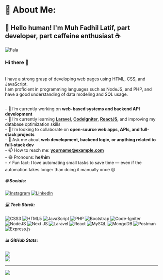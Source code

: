 # 💫 About Me:

## 🤖 Hello human! I'm Muh Fadhil Latif, part developer, part caffeine enthusiast ☕<br>
![Fala](https://media3.giphy.com/media/v1.Y2lkPTc5MGI3NjExd3dyc2kzeWE2YmhnYWh0b3I4dmtub2xvMzQwb2VrYXBzbXBvaGttNyZlcD12MV9pbnRlcm5hbF9naWZfYnlfaWQmY3Q9Zw/sZlJRdDIQw6jNC1AyE/giphy.gif)
<br>

### Hi there 👋<br><br>
I have a strong grasp of developing web pages using HTML, CSS, and JavaScript.  <br>I am proficient in programming languages such as NodeJS, and PHP, and have a good understanding of data modeling and SQL usage.<br><!-- GitHub Profile Summary -->

<br>- 🔭 I’m currently working on **web-based systems and backend API development**<br>- 🌱 I’m currently learning [**Laravel**](https://laravel.com), [**CodeIgniter**](https://codeigniter.com), [**ReactJS**](https://reactjs.org), and improving my database optimization skills<br>- 👯 I’m looking to collaborate on **open-source web apps, APIs, and full-stack projects**<br>- 💬 Ask me about **web development, backend logic, or anything related to full-stack dev**<br>- 📫 How to reach me: **yourname@example.com**<br>- 😄 Pronouns: **he/him**<br>- ⚡ Fun fact: I love automating small tasks to save time — even if the automation takes longer than doing it manually once 😄

##### 🌐 Socials:
[![Instagram](https://img.shields.io/badge/Instagram-%23E4405F.svg?logo=Instagram&logoColor=white)](https://instagram.com/muhammadfadhillatif021) [![LinkedIn](https://img.shields.io/badge/LinkedIn-%230077B5.svg?logo=linkedin&logoColor=white)](https://linkedin.com/in/fadhilllatif021) 

##### 💻 Tech Stack:
![CSS3](https://img.shields.io/badge/css3-%231572B6.svg?style=for-the-badge&logo=css3&logoColor=white) ![HTML5](https://img.shields.io/badge/html5-%23E34F26.svg?style=for-the-badge&logo=html5&logoColor=white) ![JavaScript](https://img.shields.io/badge/javascript-%23323330.svg?style=for-the-badge&logo=javascript&logoColor=%23F7DF1E) ![PHP](https://img.shields.io/badge/php-%23777BB4.svg?style=for-the-badge&logo=php&logoColor=white) ![Bootstrap](https://img.shields.io/badge/bootstrap-%238511FA.svg?style=for-the-badge&logo=bootstrap&logoColor=white) ![Code-Igniter](https://img.shields.io/badge/CodeIgniter-%23EF4223.svg?style=for-the-badge&logo=codeIgniter&logoColor=white) ![NodeJS](https://img.shields.io/badge/node.js-6DA55F?style=for-the-badge&logo=node.js&logoColor=white) ![Next JS](https://img.shields.io/badge/Next-black?style=for-the-badge&logo=next.js&logoColor=white) ![Laravel](https://img.shields.io/badge/laravel-%23FF2D20.svg?style=for-the-badge&logo=laravel&logoColor=white) ![React](https://img.shields.io/badge/react-%2320232a.svg?style=for-the-badge&logo=react&logoColor=%2361DAFB) ![MySQL](https://img.shields.io/badge/mysql-4479A1.svg?style=for-the-badge&logo=mysql&logoColor=white) ![MongoDB](https://img.shields.io/badge/MongoDB-%234ea94b.svg?style=for-the-badge&logo=mongodb&logoColor=white) ![Postman](https://img.shields.io/badge/Postman-FF6C37?style=for-the-badge&logo=postman&logoColor=white) ![Express.js](https://img.shields.io/badge/express.js-%23404d59.svg?style=for-the-badge&logo=express&logoColor=%2361DAFB)


##### 📊 GitHub Stats:
<!-- ![](https://github-readme-stats.vercel.app/api?username=fadhilllatif021&theme=transparent&hide_border=false&include_all_commits=false&count_private=false)<br/> -->
![](https://nirzak-streak-stats.vercel.app/?user=fadhilllatif021&theme=transparent&hide_border=false)<br/>
![](https://github-readme-stats.vercel.app/api/top-langs/?username=fadhilllatif021&theme=transparent&hide_border=false&include_all_commits=false&count_private=false&layout=compact)

---
[![](https://visitcount.itsvg.in/api?id=fadhilllatif021&icon=0&color=0)](https://visitcount.itsvg.in)

<!-- Proudly created with GPRM ( https://gprm.itsvg.in ) -->
